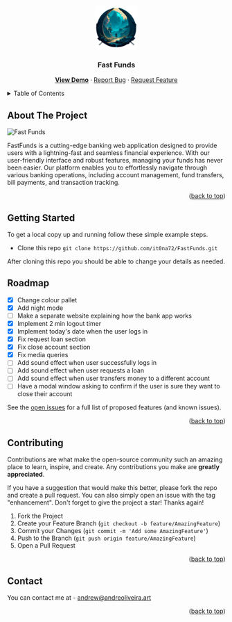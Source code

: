 <div align="center">
  <a href="https://it0na72.github.io/FastFunds/">
    <img src="logo.png" alt="Logo" width="100" height="100">
  </a>
<h3 align="center">Fast Funds</h3>

  <p align="center">
    <a href="https://it0na72.github.io/FastFunds/"><b>View Demo</b></a>
    ·
    <a href="https://github.com/it0na72/FastFunds/issue">Report Bug</a>
    ·
    <a href="https://github.com/it0na72/FastFunds/issue">Request Feature</a>
  </p>
</div>

<!-- TABLE OF CONTENTS -->
<details>
  <summary>Table of Contents</summary>
  <ol>
    <li>
      <a href="#about-the-project">About The Project</a>
    </li>
    <li>
      <a href="#getting-started">Getting Started</a>
    </li>
    <li><a href="#roadmap">Roadmap</a></li>
    <li><a href="#contributing">Contributing</a></li>
    <li><a href="#contact">Contact</a></li>
  </ol>
</details>

<!-- ABOUT THE PROJECT -->

## About The Project

<img src="https://github.com/it0na72/FastFunds/assets/56265972/5fd6c22c-b7f3-439d-97f4-5382c3929ba8" alt="Fast Funds" width="550" height="550">

FastFunds is a cutting-edge banking web application designed to provide users with a lightning-fast and seamless financial experience. With our user-friendly interface and robust features, managing your funds has never been easier. Our platform enables you to effortlessly navigate through various banking operations, including account management, fund transfers, bill payments, and transaction tracking.

<p align="right">(<a href="#readme-top">back to top</a>)</p>

<!-- GETTING STARTED -->

## Getting Started

To get a local copy up and running follow these simple example steps.

- Clone this repo
  `git clone https://github.com/it0na72/FastFunds.git`

After cloning this repo you should be able to change your details as needed.

<!-- ROADMAP -->

## Roadmap

- [x] Change colour pallet
- [x] Add night mode
- [ ] Make a separate website explaining how the bank app works
- [x] Implement 2 min logout timer
- [x] Implement today's date when the user logs in
- [x] Fix request loan section
- [x] Fix close account section
- [x] Fix media queries
- [ ] Add sound effect when user successfully logs in
- [ ] Add sound effect when user requests a loan
- [ ] Add sound effect when user transfers money to a different account
- [ ] Have a modal window asking to confirm if the user is sure they want to close their account

See the [open issues](https://github.com/it0na72/FastFunds/issue) for a full list of proposed features (and known issues).

<p align="right">(<a href="#readme-top">back to top</a>)</p>

<!-- CONTRIBUTING -->

## Contributing

Contributions are what make the open-source community such an amazing place to learn, inspire, and create. Any contributions you make are **greatly appreciated**.

If you have a suggestion that would make this better, please fork the repo and create a pull request. You can also simply open an issue with the tag "enhancement".
Don't forget to give the project a star! Thanks again!

1. Fork the Project
2. Create your Feature Branch (`git checkout -b feature/AmazingFeature`)
3. Commit your Changes (`git commit -m 'Add some AmazingFeature'`)
4. Push to the Branch (`git push origin feature/AmazingFeature`)
5. Open a Pull Request

<p align="right">(<a href="#readme-top">back to top</a>)</p>

<!-- CONTACT -->

## Contact

You can contact me at - andrew@andreoliveira.art

<p align="right">(<a href="#readme-top">back to top</a>)</p>
